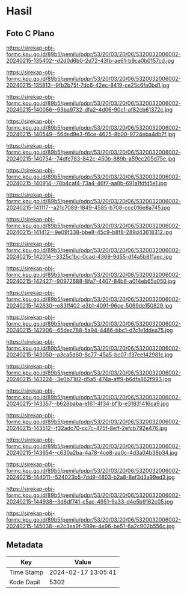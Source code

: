 # Hasil

## Foto C Plano

https://sirekap-obj-formc.kpu.go.id/89b5/pemilu/pdpr/53/20/03/20/06/5320032006002-20240215-135402--d2d0d6b0-2d72-43fb-ae61-b9ca0b0157cd.jpg

https://sirekap-obj-formc.kpu.go.id/89b5/pemilu/pdpr/53/20/03/20/06/5320032006002-20240215-135813--9fb2b75f-7dc6-42ec-8419-ce25c6fa0bd1.jpg

https://sirekap-obj-formc.kpu.go.id/89b5/pemilu/pdpr/53/20/03/20/06/5320032006002-20240215-140056--93ba9732-dfa2-4d06-90c1-af82cb61372c.jpg

https://sirekap-obj-formc.kpu.go.id/89b5/pemilu/pdpr/53/20/03/20/06/5320032006002-20240215-140549--56ded9e3-f6ce-4625-8b00-9724eba4db7f.jpg

https://sirekap-obj-formc.kpu.go.id/89b5/pemilu/pdpr/53/20/03/20/06/5320032006002-20240215-140754--74dfe783-842c-450b-889b-a59cc205d75e.jpg

https://sirekap-obj-formc.kpu.go.id/89b5/pemilu/pdpr/53/20/03/20/06/5320032006002-20240215-140914--78b4caf4-73a4-46f7-aa8b-691a1fdfd5e1.jpg

https://sirekap-obj-formc.kpu.go.id/89b5/pemilu/pdpr/53/20/03/20/06/5320032006002-20240215-141117--a21c7089-1849-4585-b708-ccc016e8a745.jpg

https://sirekap-obj-formc.kpu.go.id/89b5/pemilu/pdpr/53/20/03/20/06/5320032006002-20240215-141412--9e09f338-bbe8-45c9-b8f8-289d43618312.jpg

https://sirekap-obj-formc.kpu.go.id/89b5/pemilu/pdpr/53/20/03/20/06/5320032006002-20240215-142014--3325c1bc-0cad-4369-9d55-d14a5b811aec.jpg

https://sirekap-obj-formc.kpu.go.id/89b5/pemilu/pdpr/53/20/03/20/06/5320032006002-20240215-142427--90972688-8fa7-4407-84b6-a014eb65a050.jpg

https://sirekap-obj-formc.kpu.go.id/89b5/pemilu/pdpr/53/20/03/20/06/5320032006002-20240215-142630--e83ff402-e3b1-4091-96ce-5069de150829.jpg

https://sirekap-obj-formc.kpu.go.id/89b5/pemilu/pdpr/53/20/03/20/06/5320032006002-20240215-142906--65dec788-5a94-4486-bbc1-d7c1e1ddea75.jpg

https://sirekap-obj-formc.kpu.go.id/89b5/pemilu/pdpr/53/20/03/20/06/5320032006002-20240215-143050--a3ca5d60-8c77-45a5-bc07-f37ee142981c.jpg

https://sirekap-obj-formc.kpu.go.id/89b5/pemilu/pdpr/53/20/03/20/06/5320032006002-20240215-143224--3e0b7182-d5a5-474a-aff9-b6dfa862f993.jpg

https://sirekap-obj-formc.kpu.go.id/89b5/pemilu/pdpr/53/20/03/20/06/5320032006002-20240215-143357--b628baba-e161-4f34-bf1b-e31831416ca9.jpg

https://sirekap-obj-formc.kpu.go.id/89b5/pemilu/pdpr/53/20/03/20/06/5320032006002-20240215-143512--f32adc70-cc7c-475f-8eff-2efcb792e476.jpg

https://sirekap-obj-formc.kpu.go.id/89b5/pemilu/pdpr/53/20/03/20/06/5320032006002-20240215-143654--c630a2ba-4a78-4ce8-aa0c-4d3a04b38b34.jpg

https://sirekap-obj-formc.kpu.go.id/89b5/pemilu/pdpr/53/20/03/20/06/5320032006002-20240215-144011--524023b5-7dd9-4803-b2a8-8ef3d3a99ed3.jpg

https://sirekap-obj-formc.kpu.go.id/89b5/pemilu/pdpr/53/20/03/20/06/5320032006002-20240215-144938--3d6df741-c5ac-4951-9a33-d4e5b9162c05.jpg

https://sirekap-obj-formc.kpu.go.id/89b5/pemilu/pdpr/53/20/03/20/06/5320032006002-20240215-145038--e2c3ea9f-599e-4e96-be51-6a2c902b556c.jpg


## Metadata

| Key        | Value               |
| ---------- | ------------------- |
| Time Stamp | 2024-02-17 13:05:41 |
| Kode Dapil | 5302                |



